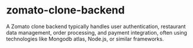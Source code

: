 # zomato-clone-backend
A Zomato clone backend typically handles user authentication, restaurant data management, order processing, and payment integration, often using technologies like Mongodb atlas, Node.js, or similar frameworks.
